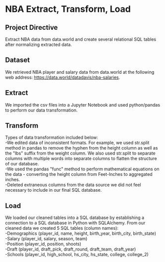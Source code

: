 # NBA Extract, Transform, Load

## Project Directive
Extract NBA data from data.world and create several relational SQL tables after normalizing extracted data.

## Dataset
We retrieved NBA player and salary data from data.world at the following web address: https://data.world/datadavis/nba-salaries.

## Extract
We imported the csv files into a Jupyter Notebook and used python/pandas to perform our data transformation. 

## Transform
Types of data transformation included below:\
-We edited data of inconsistent formats. For example, we used str.split method in pandas to remove the hyphen from the height column as well as the "lbs" suffix from the weight column. We also used str.split to separate columns with multiple words into separate columns to flatten the structure of our database.\
-We used the pandas "func" method to perform mathematical equations on the data - converting the height column from Feet-Inches to aggregated inches.\
-Deleted extraneous columns from the data source we did not feel necessary to include in our final SQL database.

## Load
We loaded our cleaned tables into a SQL database by establishing a connection to a SQL database in Python with SQLAlchemy. From our cleaned data we created 5 SQL tables (column names):\
-Demographics (player_id, name, height, birth_year, birth_city, birth_state)\
-Salary (player_id, salary, season, team)\
-Position (player_id, position, shoots)\
-Draft (player_id, draft_pick, draft_round, draft_team, draft_year)\
-Schools (player_id, high_school, hs_city, hs_state, college, college_2)

